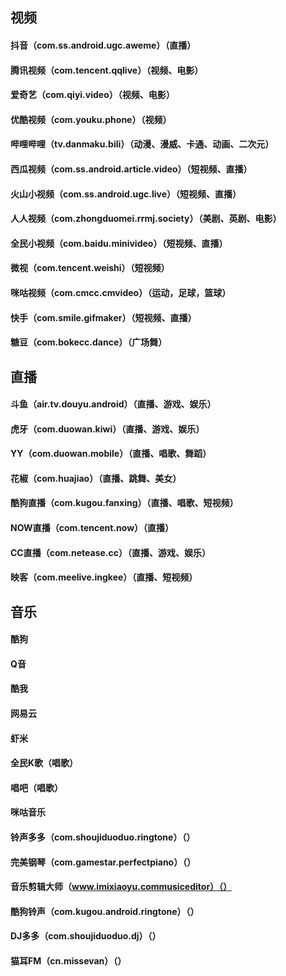 ## 视频
#### 抖音（com.ss.android.ugc.aweme）（直播）
#### 腾讯视频（com.tencent.qqlive）（视频、电影）
#### 爱奇艺（com.qiyi.video）（视频、电影）
#### 优酷视频（com.youku.phone）（视频）
#### 哔哩哔哩（tv.danmaku.bili）（动漫、漫威、卡通、动画、二次元）
#### 西瓜视频（com.ss.android.article.video）（短视频、直播）
#### 火山小视频（com.ss.android.ugc.live）（短视频、直播）
#### 人人视频（com.zhongduomei.rrmj.society）（美剧、英剧、电影）
#### 全民小视频（com.baidu.minivideo）（短视频、直播）
#### 微视（com.tencent.weishi）（短视频）
#### 咪咕视频（com.cmcc.cmvideo）（运动，足球，篮球）
#### 快手（com.smile.gifmaker）（短视频、直播）
#### 糖豆（com.bokecc.dance）（广场舞）


## 直播
#### 斗鱼（air.tv.douyu.android）（直播、游戏、娱乐）
#### 虎牙（com.duowan.kiwi）（直播、游戏、娱乐）
#### YY（com.duowan.mobile）（直播、唱歌、舞蹈）
#### 花椒（com.huajiao）（直播、跳舞、美女）
#### 酷狗直播（com.kugou.fanxing）（直播、唱歌、短视频）
#### NOW直播（com.tencent.now）（直播）
#### CC直播（com.netease.cc）（直播、游戏、娱乐）
#### 映客（com.meelive.ingkee）（直播、短视频）


## 音乐
#### 酷狗
#### Q音
#### 酷我
#### 网易云
#### 虾米
#### 全民K歌（唱歌）
#### 唱吧（唱歌）
#### 咪咕音乐
#### 铃声多多（com.shoujiduoduo.ringtone）（）
#### 完美钢琴（com.gamestar.perfectpiano）（）
#### 音乐剪辑大师（www.imixiaoyu.commusiceditor）（）
#### 酷狗铃声（com.kugou.android.ringtone）（）
#### DJ多多（com.shoujiduoduo.dj）（）
#### 猫耳FM（cn.missevan）（）


